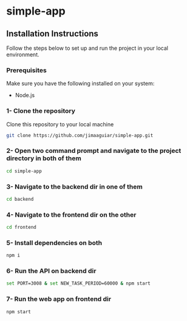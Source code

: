 # simple-app

## Installation Instructions
Follow the steps below to set up and run the project in your local environment.

### Prerequisites
Make sure you have the following installed on your system:
- Node.js

### 1- Clone the repository
Clone this repository to your local machine
```bash
git clone https://github.com/jimaaguiar/simple-app.git
```

### 2- Open two command prompt and navigate to the project directory in both of them
```bash
cd simple-app
```

### 3- Navigate to the backend dir in one of them
```bash
cd backend
```

### 4- Navigate to the frontend dir on the other
```bash
cd frontend
```

### 5- Install dependencies on both
```bash
npm i
```

### 6- Run the API on backend dir
```bash
set PORT=3008 & set NEW_TASK_PERIOD=60000 & npm start
```

### 7- Run the web app on frontend dir
```bash
npm start
```


